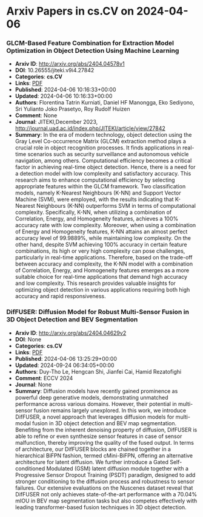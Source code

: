 # Arxiv Papers in cs.CV on 2024-04-06
### GLCM-Based Feature Combination for Extraction Model Optimization in Object Detection Using Machine Learning
- **Arxiv ID**: http://arxiv.org/abs/2404.04578v1
- **DOI**: 10.26555/jiteki.v9i4.27842
- **Categories**: **cs.CV**
- **Links**: [PDF](http://arxiv.org/pdf/2404.04578v1)
- **Published**: 2024-04-06 10:16:33+00:00
- **Updated**: 2024-04-06 10:16:33+00:00
- **Authors**: Florentina Tatrin Kurniati, Daniel HF Manongga, Eko Sediyono, Sri Yulianto Joko Prasetyo, Roy Rudolf Huizen
- **Comment**: None
- **Journal**: JITEKI,December 2023,
  http://journal.uad.ac.id/index.php/JITEKI/article/view/27842
- **Summary**: In the era of modern technology, object detection using the Gray Level Co-occurrence Matrix (GLCM) extraction method plays a crucial role in object recognition processes. It finds applications in real-time scenarios such as security surveillance and autonomous vehicle navigation, among others. Computational efficiency becomes a critical factor in achieving real-time object detection. Hence, there is a need for a detection model with low complexity and satisfactory accuracy. This research aims to enhance computational efficiency by selecting appropriate features within the GLCM framework. Two classification models, namely K-Nearest Neighbours (K-NN) and Support Vector Machine (SVM), were employed, with the results indicating that K-Nearest Neighbours (K-NN) outperforms SVM in terms of computational complexity. Specifically, K-NN, when utilizing a combination of Correlation, Energy, and Homogeneity features, achieves a 100% accuracy rate with low complexity. Moreover, when using a combination of Energy and Homogeneity features, K-NN attains an almost perfect accuracy level of 99.9889%, while maintaining low complexity. On the other hand, despite SVM achieving 100% accuracy in certain feature combinations, its high or very high complexity can pose challenges, particularly in real-time applications. Therefore, based on the trade-off between accuracy and complexity, the K-NN model with a combination of Correlation, Energy, and Homogeneity features emerges as a more suitable choice for real-time applications that demand high accuracy and low complexity. This research provides valuable insights for optimizing object detection in various applications requiring both high accuracy and rapid responsiveness.



### DifFUSER: Diffusion Model for Robust Multi-Sensor Fusion in 3D Object Detection and BEV Segmentation
- **Arxiv ID**: http://arxiv.org/abs/2404.04629v2
- **DOI**: None
- **Categories**: **cs.CV**
- **Links**: [PDF](http://arxiv.org/pdf/2404.04629v2)
- **Published**: 2024-04-06 13:25:29+00:00
- **Updated**: 2024-09-24 06:34:05+00:00
- **Authors**: Duy-Tho Le, Hengcan Shi, Jianfei Cai, Hamid Rezatofighi
- **Comment**: ECCV 2024
- **Journal**: None
- **Summary**: Diffusion models have recently gained prominence as powerful deep generative models, demonstrating unmatched performance across various domains. However, their potential in multi-sensor fusion remains largely unexplored. In this work, we introduce DifFUSER, a novel approach that leverages diffusion models for multi-modal fusion in 3D object detection and BEV map segmentation. Benefiting from the inherent denoising property of diffusion, DifFUSER is able to refine or even synthesize sensor features in case of sensor malfunction, thereby improving the quality of the fused output. In terms of architecture, our DifFUSER blocks are chained together in a hierarchical BiFPN fashion, termed cMini-BiFPN, offering an alternative architecture for latent diffusion. We further introduce a Gated Self-conditioned Modulated (GSM) latent diffusion module together with a Progressive Sensor Dropout Training (PSDT) paradigm, designed to add stronger conditioning to the diffusion process and robustness to sensor failures. Our extensive evaluations on the Nuscenes dataset reveal that DifFUSER not only achieves state-of-the-art performance with a 70.04% mIOU in BEV map segmentation tasks but also competes effectively with leading transformer-based fusion techniques in 3D object detection.




